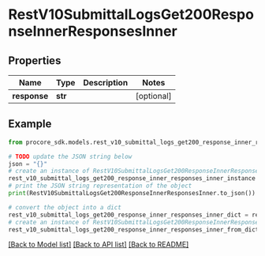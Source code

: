 # RestV10SubmittalLogsGet200ResponseInnerResponsesInner


## Properties

Name | Type | Description | Notes
------------ | ------------- | ------------- | -------------
**response** | **str** |  | [optional] 

## Example

```python
from procore_sdk.models.rest_v10_submittal_logs_get200_response_inner_responses_inner import RestV10SubmittalLogsGet200ResponseInnerResponsesInner

# TODO update the JSON string below
json = "{}"
# create an instance of RestV10SubmittalLogsGet200ResponseInnerResponsesInner from a JSON string
rest_v10_submittal_logs_get200_response_inner_responses_inner_instance = RestV10SubmittalLogsGet200ResponseInnerResponsesInner.from_json(json)
# print the JSON string representation of the object
print(RestV10SubmittalLogsGet200ResponseInnerResponsesInner.to_json())

# convert the object into a dict
rest_v10_submittal_logs_get200_response_inner_responses_inner_dict = rest_v10_submittal_logs_get200_response_inner_responses_inner_instance.to_dict()
# create an instance of RestV10SubmittalLogsGet200ResponseInnerResponsesInner from a dict
rest_v10_submittal_logs_get200_response_inner_responses_inner_from_dict = RestV10SubmittalLogsGet200ResponseInnerResponsesInner.from_dict(rest_v10_submittal_logs_get200_response_inner_responses_inner_dict)
```
[[Back to Model list]](../README.md#documentation-for-models) [[Back to API list]](../README.md#documentation-for-api-endpoints) [[Back to README]](../README.md)


